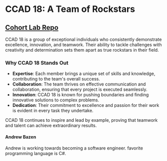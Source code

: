 # CCAD 18: A Team of Rockstars

## [Cohort Lab Repo](https://github.com/mssa-ccad18/ccad18)

CCAD 18 is a group of exceptional individuals who consistently demonstrate excellence, innovation, and teamwork. Their ability to tackle challenges with creativity and determination sets them apart as true rockstars in their field.

### Why CCAD 18 Stands Out
- **Expertise**: Each member brings a unique set of skills and knowledge, contributing to the team's overall success.
- **Collaboration**: The team thrives on effective communication and collaboration, ensuring that every project is executed seamlessly.
- **Innovation**: CCAD 18 is known for pushing boundaries and finding innovative solutions to complex problems.
- **Dedication**: Their commitment to excellence and passion for their work is evident in every task they undertake.

CCAD 18 continues to inspire and lead by example, proving that teamwork and talent can achieve extraordinary results.

#### Andrew Bazen ####
Andrew is working towards becoming a software engineer. 
favorite programming language is C#.